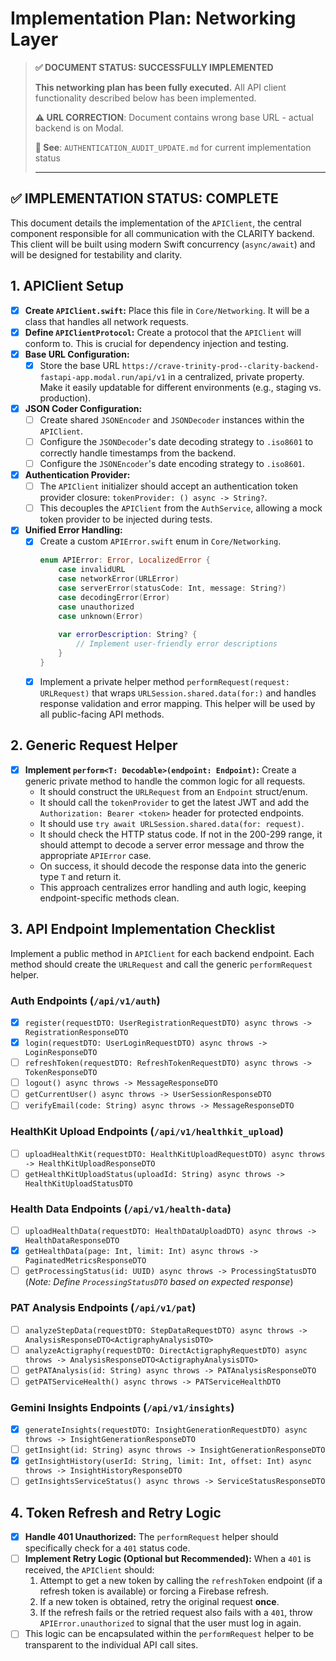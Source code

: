 # Implementation Plan: Networking Layer

> **✅ DOCUMENT STATUS: SUCCESSFULLY IMPLEMENTED** 
> 
> **This networking plan has been fully executed.** All API client functionality described below has been implemented.
> 
> **⚠️ URL CORRECTION**: Document contains wrong base URL - actual backend is on Modal.
> 
> **📄 See**: `AUTHENTICATION_AUDIT_UPDATE.md` for current implementation status
> 
> ---

## ✅ IMPLEMENTATION STATUS: COMPLETE

This document details the implementation of the `APIClient`, the central component responsible for all communication with the CLARITY backend. This client will be built using modern Swift concurrency (`async/await`) and will be designed for testability and clarity.

## 1. APIClient Setup

- [x] **Create `APIClient.swift`:** Place this file in `Core/Networking`. It will be a class that handles all network requests.
- [x] **Define `APIClientProtocol`:** Create a protocol that the `APIClient` will conform to. This is crucial for dependency injection and testing.
- [x] **Base URL Configuration:**
    - [x] Store the base URL `https://crave-trinity-prod--clarity-backend-fastapi-app.modal.run/api/v1` in a centralized, private property. Make it easily updatable for different environments (e.g., staging vs. production).
- [x] **JSON Coder Configuration:**
    - [ ] Create shared `JSONEncoder` and `JSONDecoder` instances within the `APIClient`.
    - [ ] Configure the `JSONDecoder`'s date decoding strategy to `.iso8601` to correctly handle timestamps from the backend.
    - [ ] Configure the `JSONEncoder`'s date encoding strategy to `.iso8601`.
- [x] **Authentication Provider:**
    - [ ] The `APIClient` initializer should accept an authentication token provider closure: `tokenProvider: () async -> String?`.
    - [ ] This decouples the `APIClient` from the `AuthService`, allowing a mock token provider to be injected during tests.
- [x] **Unified Error Handling:**
    - [x] Create a custom `APIError.swift` enum in `Core/Networking`.
        ```swift
        enum APIError: Error, LocalizedError {
            case invalidURL
            case networkError(URLError)
            case serverError(statusCode: Int, message: String?)
            case decodingError(Error)
            case unauthorized
            case unknown(Error)
            
            var errorDescription: String? {
                // Implement user-friendly error descriptions
            }
        }
        ```
    - [x] Implement a private helper method `performRequest(request: URLRequest)` that wraps `URLSession.shared.data(for:)` and handles response validation and error mapping. This helper will be used by all public-facing API methods.

## 2. Generic Request Helper

- [x] **Implement `perform<T: Decodable>(endpoint: Endpoint)`:** Create a generic private method to handle the common logic for all requests.
    - It should construct the `URLRequest` from an `Endpoint` struct/enum.
    - It should call the `tokenProvider` to get the latest JWT and add the `Authorization: Bearer <token>` header for protected endpoints.
    - It should use `try await URLSession.shared.data(for: request)`.
    - It should check the HTTP status code. If not in the 200-299 range, it should attempt to decode a server error message and throw the appropriate `APIError` case.
    - On success, it should decode the response data into the generic type `T` and return it.
    - This approach centralizes error handling and auth logic, keeping endpoint-specific methods clean.

## 3. API Endpoint Implementation Checklist

Implement a public method in `APIClient` for each backend endpoint. Each method should create the `URLRequest` and call the generic `performRequest` helper.

### Auth Endpoints (`/api/v1/auth`)
- [x] `register(requestDTO: UserRegistrationRequestDTO) async throws -> RegistrationResponseDTO`
- [x] `login(requestDTO: UserLoginRequestDTO) async throws -> LoginResponseDTO`
- [ ] `refreshToken(requestDTO: RefreshTokenRequestDTO) async throws -> TokenResponseDTO`
- [ ] `logout() async throws -> MessageResponseDTO`
- [ ] `getCurrentUser() async throws -> UserSessionResponseDTO`
- [ ] `verifyEmail(code: String) async throws -> MessageResponseDTO`

### HealthKit Upload Endpoints (`/api/v1/healthkit_upload`)
- [ ] `uploadHealthKit(requestDTO: HealthKitUploadRequestDTO) async throws -> HealthKitUploadResponseDTO`
- [ ] `getHealthKitUploadStatus(uploadId: String) async throws -> HealthKitUploadStatusDTO`

### Health Data Endpoints (`/api/v1/health-data`)
- [ ] `uploadHealthData(requestDTO: HealthDataUploadDTO) async throws -> HealthDataResponseDTO`
- [x] `getHealthData(page: Int, limit: Int) async throws -> PaginatedMetricsResponseDTO`
- [ ] `getProcessingStatus(id: UUID) async throws -> ProcessingStatusDTO` (*Note: Define `ProcessingStatusDTO` based on expected response*)

### PAT Analysis Endpoints (`/api/v1/pat`)
- [ ] `analyzeStepData(requestDTO: StepDataRequestDTO) async throws -> AnalysisResponseDTO<ActigraphyAnalysisDTO>`
- [ ] `analyzeActigraphy(requestDTO: DirectActigraphyRequestDTO) async throws -> AnalysisResponseDTO<ActigraphyAnalysisDTO>`
- [ ] `getPATAnalysis(id: String) async throws -> PATAnalysisResponseDTO`
- [ ] `getPATServiceHealth() async throws -> PATServiceHealthDTO`

### Gemini Insights Endpoints (`/api/v1/insights`)
- [x] `generateInsights(requestDTO: InsightGenerationRequestDTO) async throws -> InsightGenerationResponseDTO`
- [ ] `getInsight(id: String) async throws -> InsightGenerationResponseDTO`
- [x] `getInsightHistory(userId: String, limit: Int, offset: Int) async throws -> InsightHistoryResponseDTO`
- [ ] `getInsightsServiceStatus() async throws -> ServiceStatusResponseDTO`

## 4. Token Refresh and Retry Logic

- [x] **Handle 401 Unauthorized:** The `performRequest` helper should specifically check for a `401` status code.
- [ ] **Implement Retry Logic (Optional but Recommended):** When a `401` is received, the `APIClient` should:
    1. Attempt to get a new token by calling the `refreshToken` endpoint (if a refresh token is available) or forcing a Firebase refresh.
    2. If a new token is obtained, retry the original request **once**.
    3. If the refresh fails or the retried request also fails with a `401`, throw `APIError.unauthorized` to signal that the user must log in again.
- [ ] This logic can be encapsulated within the `performRequest` helper to be transparent to the individual API call sites. 